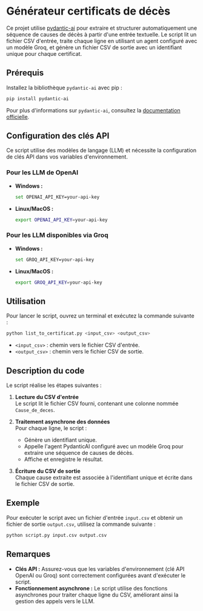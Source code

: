 # Générateur certificats de décès

Ce projet utilise [pydantic-ai](https://ai.pydantic.dev/) pour extraire et structurer automatiquement une séquence de causes de décès à partir d'une entrée textuelle. Le script lit un fichier CSV d'entrée, traite chaque ligne en utilisant un agent configuré avec un modèle Groq, et génère un fichier CSV de sortie avec un identifiant unique pour chaque certificat.

## Prérequis

Installez la bibliothèque `pydantic-ai` avec pip :

```bash
pip install pydantic-ai
```

Pour plus d'informations sur `pydantic-ai`, consultez la [documentation officielle](https://ai.pydantic.dev/).

## Configuration des clés API

Ce script utilise des modèles de langage (LLM) et nécessite la configuration de clés API dans vos variables d'environnement.

### Pour les LLM de OpenAI

- **Windows :**
  ```bash
  set OPENAI_API_KEY=your-api-key
  ```
- **Linux/MacOS :**
  ```bash
  export OPENAI_API_KEY=your-api-key
  ```

### Pour les LLM disponibles via Groq

- **Windows :**
  ```bash
  set GROQ_API_KEY=your-api-key
  ```
- **Linux/MacOS :**
  ```bash
  export GROQ_API_KEY=your-api-key
  ```

## Utilisation

Pour lancer le script, ouvrez un terminal et exécutez la commande suivante :

```bash
python list_to_certificat.py <input_csv> <output_csv>
```

- `<input_csv>` : chemin vers le fichier CSV d'entrée.
- `<output_csv>` : chemin vers le fichier CSV de sortie.

## Description du code

Le script réalise les étapes suivantes :

1. **Lecture du CSV d'entrée**  
   Le script lit le fichier CSV fourni, contenant une colonne nommée `Cause_de_deces`.

2. **Traitement asynchrone des données**  
   Pour chaque ligne, le script :
   - Génère un identifiant unique.
   - Appelle l'agent PydanticAI configuré avec un modèle Groq pour extraire une séquence de causes de décès.
   - Affiche et enregistre le résultat.

3. **Écriture du CSV de sortie**  
   Chaque cause extraite est associée à l'identifiant unique et écrite dans le fichier CSV de sortie.

## Exemple

Pour exécuter le script avec un fichier d'entrée `input.csv` et obtenir un fichier de sortie `output.csv`, utilisez la commande suivante :

```bash
python script.py input.csv output.csv
```

## Remarques

- **Clés API :** Assurez-vous que les variables d'environnement (clé API OpenAI ou Groq) sont correctement configurées avant d'exécuter le script.
- **Fonctionnement asynchrone :** Le script utilise des fonctions asynchrones pour traiter chaque ligne du CSV, améliorant ainsi la gestion des appels vers le LLM.

